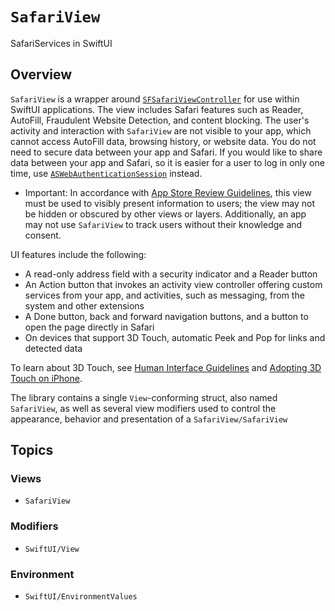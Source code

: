 # ``SafariView``

SafariServices in SwiftUI

## Overview

`SafariView` is a wrapper around [`SFSafariViewController`](https://developer.apple.com/documentation/safariservices/sfsafariviewcontroller) for use within SwiftUI applications. The view includes Safari features such as Reader, AutoFill, Fraudulent Website Detection, and content blocking. The user's activity and interaction with `SafariView` are not visible to your app, which cannot access AutoFill data, browsing history, or website data. You do not need to secure data between your app and Safari. If you would like to share data between your app and Safari, so it is easier for a user to log in only one time, use [`ASWebAuthenticationSession`](https://developer.apple.com/documentation/authenticationservices/aswebauthenticationsession) instead.

- Important: In accordance with [App Store Review Guidelines](https://developer.apple.com/app-store/review/guidelines/), this view must be used to visibly present information to users; the view may not be hidden or obscured by other views or layers. Additionally, an app may not use `SafariView` to track users without their knowledge and consent.

UI features include the following:
- A read-only address field with a security indicator and a Reader button
- An Action button that invokes an activity view controller offering custom services from your app, and activities, such as messaging, from the system and other extensions
- A Done button, back and forward navigation buttons, and a button to open the page directly in Safari
- On devices that support 3D Touch, automatic Peek and Pop for links and detected data

To learn about 3D Touch, see [Human Interface Guidelines](https://developer.apple.com/design/human-interface-guidelines/) and [Adopting 3D Touch on iPhone](https://developer.apple.com/library/archive/documentation/UserExperience/Conceptual/Adopting3DTouchOniPhone/index.html#//apple_ref/doc/uid/TP40016543).

The library contains a single `View`-conforming struct, also named `SafariView`, as well as several view modifiers used to control the appearance, behavior and presentation of a ``SafariView/SafariView``

## Topics

### Views

- ``SafariView``

### Modifiers

- ``SwiftUI/View``

### Environment

- ``SwiftUI/EnvironmentValues``
